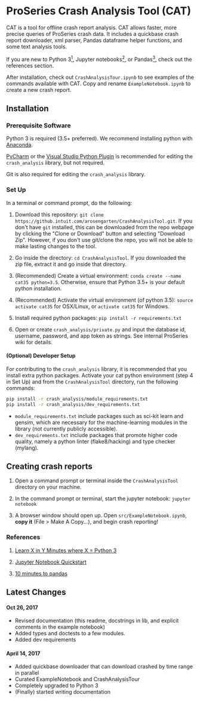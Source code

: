 # ProSeries Crash Analysis Tool (CAT)

CAT is a tool for offline crash report analysis. CAT allows faster, more precise queries of ProSeries crash data.  It includes a quickbase crash report downloader, xml parser, Pandas dataframe helper functions, and some text analysis tools.

If you are new to Python 3[<sup>1</sup>](#references), Jupyter notebooks[<sup>2</sup>](#references), or Pandas[<sup>3</sup>](#references), check out the references section.

After installation, check out `CrashAnalysisTour.ipynb` to see examples of the commands available with CAT. Copy and rename `ExampleNotebook.ipynb`
to create a new crash report.

## Installation

### Prerequisite Software

Python 3 is required (3.5+ preferred). We recommend installing python with [Anaconda](https://www.continuum.io/downloads).

[PyCharm](http://jetbrains.com/pycharm) or the [Visual Studio Python Plugin](https://github.com/Microsoft/PTVS/) is recommended for editing the `crash_analysis` library, but not required.

Git is also required for editing the `crash_analysis` library.

### Set Up
In a terminal or command prompt, do the following:

1. Download this repository: `git clone https://github.intuit.com/arosengarten/CrashAnalysisTool.git`. 
If you don't have `git` installed, this can be downloaded from the repo webpage by clicking the "Clone or Download" button and selecting "Download Zip". 
However, if you don't use git/clone the repo, you will not be able to make lasting changes to the tool. 

2. Go inside the directory: `cd CrashAnalysisTool`. If you downloaded the zip file, extract it and go inside that directory. 

3. (Recommended) Create a virtual environment: `conda create --name cat35 python=3.5`. Otherwise, ensure that Python 3.5+ is your default python installation. 

4. (Recommended) Activate the virtual environment (of python 3.5): `source activate cat35` for OSX/Linux, or `activate cat35` for Windows.

5. Install required python packages: `pip install -r requirements.txt`

6. Open or create `crash_analysis/private.py` and input the database id, username, password, and app token as strings. See internal ProSeries wiki for details.

#### (Optional) Developer Setup

For contributing to the `crash_analysis` library, it is recommended that you install extra python packages. 
Activate your cat python environment (step 4 in Set Up) and from the `CrashAnalysisTool` directory, run the following commands: 

```bash
pip install -r crash_analysis/module_requirements.txt
pip install -r crash_analysis/dev_requirements.txt
```

- `module_requirements.txt` include packages such as sci-kit learn and gensim, which are necessary for the machine-learning modules in the library (not currently publicly accessible). 
- `dev_requirements.txt` include packages that promote higher code quality, namely a python linter (flake8/hacking) and type checker (mylang).  

## Creating crash reports

1. Open a command prompt or terminal inside the `CrashAnalysisTool` directory on your machine. 

2. In the command prompt or terminal, start the jupyter notebook: `jupyter notebook`

3. A browser window should open up. Open `src/ExampleNotebook.ipynb`, **copy it** (File > Make A Copy...), and begin crash reporting!

### References

1. <a name="#1">[Learn X in Y Minutes where X = Python 3](https://learnxinyminutes.com/docs/python3/)</sup></a>

2. <a name="#2">[Jupyter Notebook Quickstart](https://jupyter.readthedocs.io/en/latest/content-quickstart.html)</sup></a>

3. <a name="#3">[10 minutes to pandas](http://pandas.pydata.org/pandas-docs/stable/10min.html)</sup></a>

## Latest Changes

#### Oct 26, 2017
- Revised documentation (this readme, docstrings in lib, and explicit comments in the example notebook)
- Added types and doctests to a few modules. 
- Added dev requirements

#### April 14, 2017
- Added quickbase downloader that can download crashed by time range in parallel
- Curated ExampleNotebook and CrashAnalysisTour
- Completely upgraded to Python 3
- (Finally) started writing documentation



